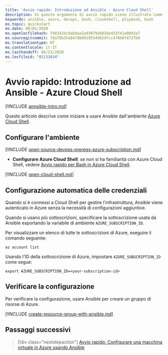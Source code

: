 ```yaml
---
title: 'Avvio rapido: Introduzione ad Ansible - Azure Cloud Shell'
description: In questo argomento di avvio rapido viene illustrato come eseguire diverse attività di Ansible con Bash in Azure Cloud Shell
keywords: ansible, azure, devops, bash, cloudshell, playbook, bash
ms.topic: quickstart
ms.date: 06/01/2020
ms.openlocfilehash: f48342dc9abdaa1a93979a6026e453f41e0043a7
ms.sourcegitcommit: 7da78b35a847db9929554962dfcc47860f472fb9
ms.translationtype: HT
ms.contentlocale: it-IT
ms.lasthandoff: 06/22/2020
ms.locfileid: "85133634"
---
```

# <a name="quickstart-getting-started-with-ansible---azure-cloud-shell"></a>Avvio rapido: Introduzione ad Ansible - Azure Cloud Shell

[!INCLUDE [annsible-intro.md](includes/ansible-intro.md)]

Questo articolo descrive come iniziare a usare Ansible dall'ambiente [Azure Cloud Shell](/azure/cloud-shell/overview).

## <a name="configure-your-environment"></a>Configurare l'ambiente

[!INCLUDE [open-source-devops-prereqs-azure-subscription.md](../includes/open-source-devops-prereqs-azure-subscription.md)]
- **Configurare Azure Cloud Shell**: se non si ha familiarità con Azure Cloud Shell, vedere [Avvio rapido per Bash in Azure Cloud Shell](https://docs.microsoft.com/azure/cloud-shell/quickstart).

[!INCLUDE [open-cloud-shell.md](../includes/open-cloud-shell.md)]

## <a name="automatic-credential-configuration"></a>Configurazione automatica delle credenziali

Quando si è connessi a Cloud Shell per gestire l'infrastruttura, Ansible viene autenticato in Azure senza la necessità di configurazioni aggiuntive. 

Quando si usano più sottoscrizioni, specificare la sottoscrizione usata da Ansible esportando la variabile di ambiente `AZURE_SUBSCRIPTION_ID`. 

Per visualizzare un elenco di tutte le sottoscrizioni di Azure, eseguire il comando seguente:

```azurecli-interactive
az account list
```

Usando l'ID della sottoscrizione di Azure, impostare `AZURE_SUBSCRIPTION_ID` come segue:

```console
export AZURE_SUBSCRIPTION_ID=<your-subscription-id>
```

## <a name="verify-the-configuration"></a>Verificare la configurazione
Per verificare la configurazione, usare Ansible per creare un gruppo di risorse di Azure.

[!INCLUDE [create-resource-group-with-ansible.md](includes/ansible-snippet-create-resource-group.md)]

## <a name="next-steps"></a>Passaggi successivi

> [!div class="nextstepaction"] 
> [Avvio rapido: Configurare una macchina virtuale in Azure usando Ansible](./vm-configure.md)
